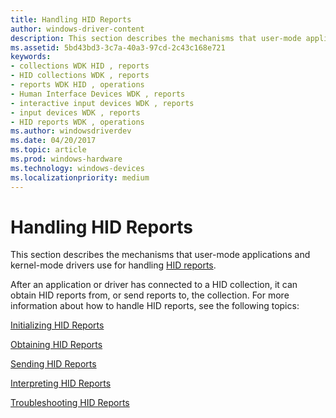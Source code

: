```yaml
---
title: Handling HID Reports
author: windows-driver-content
description: This section describes the mechanisms that user-mode applications and kernel-mode drivers use for handling HID reports.
ms.assetid: 5bd43bd3-3c7a-40a3-97cd-2c43c168e721
keywords:
- collections WDK HID , reports
- HID collections WDK , reports
- reports WDK HID , operations
- Human Interface Devices WDK , reports
- interactive input devices WDK , reports
- input devices WDK , reports
- HID reports WDK , operations
ms.author: windowsdriverdev
ms.date: 04/20/2017
ms.topic: article
ms.prod: windows-hardware
ms.technology: windows-devices
ms.localizationpriority: medium
---
```


# Handling HID Reports


This section describes the mechanisms that user-mode applications and kernel-mode drivers use for handling [HID reports](introduction-to-hid-concepts.md).




After an application or driver has connected to a HID collection, it can obtain HID reports from, or send reports to, the collection. For more information about how to handle HID reports, see the following topics:

[Initializing HID Reports](initializing-hid-reports.md)

[Obtaining HID Reports](obtaining-hid-reports.md)

[Sending HID Reports](sending-hid-reports.md)

[Interpreting HID Reports](interpreting-hid-reports.md)

[Troubleshooting HID Reports](troubleshooting-hid-reports.md)

 

 




